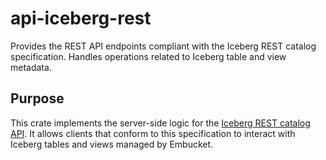 # api-iceberg-rest

Provides the REST API endpoints compliant with the Iceberg REST catalog specification. Handles operations related to Iceberg table and view metadata.

## Purpose

This crate implements the server-side logic for the [Iceberg REST catalog API](https://iceberg.apache.org/spec/#rest-catalog-api). It allows clients that conform to this specification to interact with Iceberg tables and views managed by Embucket.
